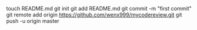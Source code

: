 touch README.md
git init
git add README.md
git commit -m "first commit"
git remote add origin https://github.com/wenx999/mycodereview.git
git push -u origin master
